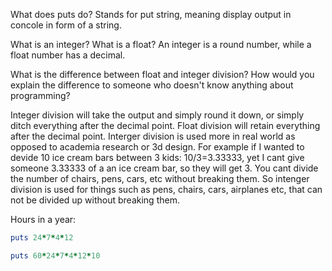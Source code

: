 What does puts do?
Stands for put string, meaning display output in concole in form of a string. 

What is an integer? What is a float?
An integer is a round number, while a float number has a decimal. 

What is the difference between float and integer division? How would you explain the difference to someone who doesn't know anything about programming?

Integer division will take the output and simply round it down, or simply ditch everything after the decimal point. Float division will retain everything after the decimal point. Interger division is used more in real world as opposed to academia research or 3d design. For example if I wanted to devide 10 ice cream bars between 3 kids: 10/3=3.33333, yet I cant give someone 3.33333 of a an ice cream bar, so they will get 3. You cant divide the number of chairs, pens, cars, etc without breaking them. So intenger division is used for things such as pens, chairs, cars, airplanes etc, that can not be divided up without breaking them.  



Hours in a year:
```ruby
puts 24*7*4*12
```

```ruby
puts 60*24*7*4*12*10
```